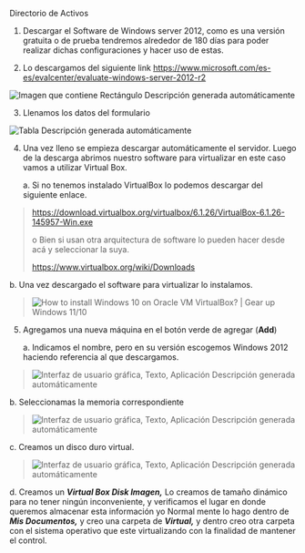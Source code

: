 Directorio de Activos

1.  Descargar el Software de Windows server 2012, como es una versión
    gratuita o de prueba tendremos alrededor de 180 días para poder
    realizar dichas configuraciones y hacer uso de estas.

2.  Lo descargamos del siguiente link
    <https://www.microsoft.com/es-es/evalcenter/evaluate-windows-server-2012-r2>

![Imagen que contiene Rectángulo Descripción generada
automáticamente](.//media/image1.png)

3.  Llenamos los datos del formulario

![Tabla Descripción generada
automáticamente](.//media/image2.png)

4.  Una vez lleno se empieza descargar automáticamente el servidor.
    Luego de la descarga abrimos nuestro software para virtualizar en
    este caso vamos a utilizar Virtual Box.

    a.  Si no tenemos instalado VirtualBox lo podemos descargar del
        siguiente enlace.

> <https://download.virtualbox.org/virtualbox/6.1.26/VirtualBox-6.1.26-145957-Win.exe>
>
> o Bien si usan otra arquitectura de software lo pueden hacer desde acá
> y seleccionar la suya.
>
> <https://www.virtualbox.org/wiki/Downloads>

b.  Una vez descargado el software para virtualizar lo instalamos.

> ![How to install Windows 10 on Oracle VM VirtualBox? \| Gear up
> Windows 11/10](.//media/image3.png)

5.  Agregamos una nueva máquina en el botón verde de agregar (**Add**)

    a.  Indicamos el nombre, pero en su versión escogemos Windows 2012
        haciendo referencia al que descargamos.

> ![Interfaz de usuario gráfica, Texto, Aplicación Descripción generada
> automáticamente](.//media/image4.png)

b.  Seleccionamas la memoria correspondiente

> ![Interfaz de usuario gráfica, Texto, Aplicación Descripción generada
> automáticamente](.//media/image5.png)

c.  Creamos un disco duro virtual.

> ![Interfaz de usuario gráfica, Texto, Aplicación Descripción generada
> automáticamente](.//media/image6.png)

d.  Creamos un ***Virtual Box Disk Imagen,*** Lo creamos de tamaño
    dinámico para no tener ningún inconveniente, y verificamos el lugar
    en donde queremos almacenar esta información yo Normal mente lo hago
    dentro de ***Mis Documentos,*** y creo una carpeta de ***Virtual,***
    y dentro creo otra carpeta con el sistema operativo que este
    virtualizando con la finalidad de mantener el control.
